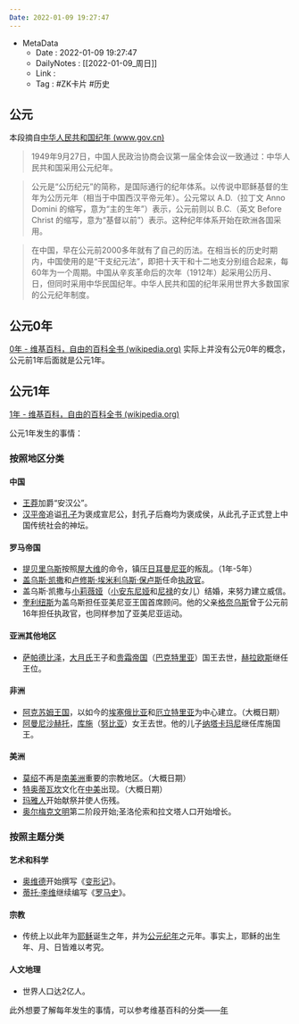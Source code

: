 ```yaml
---
Date: 2022-01-09 19:27:47
---
```

- MetaData
	- Date : 2022-01-09 19:27:47
	- DailyNotes : [[2022-01-09_周日]]
	- Link : 
	- Tag : #ZK卡片 #历史 

## 公元
本段摘自[中华人民共和国纪年 (www.gov.cn)](http://www.gov.cn/test/2005-06/16/content_18256.htm)

 > 1949年9月27日，中国人民政治协商会议第一届全体会议一致通过：中华人民共和国采用公元纪年。

> 公元是“公历纪元”的简称，是国际通行的纪年体系。以传说中耶稣基督的生年为公历元年（相当于中国西汉平帝元年）。公元常以 A.D.（拉丁文 Anno Domini 的缩写，意为“主的生年”）表示，公元前则以 B.C.（英文 Before Christ 的缩写，意为“基督以前”）表示。这种纪年体系开始在欧洲各国采用。

> 在中国，早在公元前2000多年就有了自己的历法。在相当长的历史时期内，中国使用的是“干支纪元法”，即把十天干和十二地支分别组合起来，每60年为一个周期。中国从辛亥革命后的次年（1912年）起采用公历月、日，但同时采用中华民国纪年。中华人民共和国的纪年采用世界大多数国家的公元纪年制度。



## 公元0年
[0年 - 维基百科，自由的百科全书 (wikipedia.org)](https://zh.wikipedia.org/zh/0%E5%B9%B4)
实际上并没有公元0年的概念，公元前1年后面就是公元1年。

## 公元1年
[1年 - 维基百科，自由的百科全书 (wikipedia.org)](https://zh.wikipedia.org/wiki/1%E5%B9%B4)


公元1年发生的事情：

### 按照地区分类
#### 中国

-   [王莽](https://zh.wikipedia.org/wiki/%E7%8E%8B%E8%8E%BD "王莽")加爵“安汉公”。
-   [汉平帝](https://zh.wikipedia.org/wiki/%E6%B1%89%E5%B9%B3%E5%B8%9D "汉平帝")追谥[孔子](https://zh.wikipedia.org/wiki/%E5%AD%94%E5%AD%90 "孔子")为褒成宣尼公，封孔子后裔均为褒成侯，从此孔子正式登上中国传统社会的神坛。

#### 罗马帝国
-   [提贝里乌斯](https://zh.wikipedia.org/wiki/%E6%8F%90%E8%B4%9D%E9%87%8C%E4%B9%8C%E6%96%AF "提贝里乌斯")按照[屋大维](https://zh.wikipedia.org/wiki/%E5%B1%8B%E5%A4%A7%E7%BB%B4 "屋大维")的命令，镇压[日耳曼尼亚](https://zh.wikipedia.org/wiki/%E6%97%A5%E8%80%B3%E6%9B%BC%E5%B0%BC%E4%BA%9A "日耳曼尼亚")的叛乱。（1年-5年）
-   [盖乌斯·凯撒](https://zh.wikipedia.org/wiki/%E8%93%8B%E7%83%8F%E6%96%AF%C2%B7%E5%87%B1%E6%92%92 "盖乌斯·凯撒")和[卢修斯·埃米利乌斯·保卢斯](https://zh.wikipedia.org/w/index.php?title=%E5%8D%A2%E4%BF%AE%E6%96%AF%C2%B7%E5%9F%83%E7%B1%B3%E5%88%A9%E4%B9%8C%E6%96%AF%C2%B7%E4%BF%9D%E5%8D%A2%E6%96%AF&action=edit&redlink=1)任命[执政官](https://zh.wikipedia.org/wiki/%E7%BD%97%E9%A9%AC%E6%89%A7%E6%94%BF%E5%AE%98 "罗马执政官")。
-   盖乌斯·凯撒与[小莉薇娅](https://zh.wikipedia.org/w/index.php?title=%E5%B0%8F%E8%8E%89%E8%96%87%E5%A8%85&action=edit&redlink=1)（[小安东尼娅](https://zh.wikipedia.org/wiki/%E5%B0%8F%E5%AE%89%E4%B8%9C%E5%B0%BC%E5%A8%85 "小安东尼娅")和[尼禄](https://zh.wikipedia.org/wiki/%E5%B0%BC%E7%A6%84%C2%B7%E5%85%8B%E5%8A%B3%E7%8B%84%C2%B7%E5%BE%B7%E9%B2%81%E8%8B%8F%E6%96%AF "尼禄·克劳狄·德鲁苏斯")的女儿）结婚，来努力建立威信。
-   [奎利纽斯](https://zh.wikipedia.org/w/index.php?title=%E5%A5%8E%E5%88%A9%E7%BA%BD%E6%96%AF&action=edit&redlink=1)为盖乌斯担任亚美尼亚王国首席顾问。他的父亲[格奈乌斯](https://zh.wikipedia.org/w/index.php?title=%E6%A0%BC%E5%A5%88%E4%B9%8C%E6%96%AF%C2%B7%E5%A4%9A%E7%B1%B3%E8%BF%AA%E4%B9%8C%E6%96%AF%C2%B7%E6%B5%B7%E8%AF%BA%E5%B7%B4%E5%B8%83%E6%96%AF&action=edit&redlink=1)曾于公元前16年担任执政官，也同样参加了亚美尼亚运动。

#### 亚洲其他地区

-   [萨帕德比泽](https://zh.wikipedia.org/w/index.php?title=%E8%90%A8%E5%B8%95%E5%BE%B7%E6%AF%94%E6%B3%BD&action=edit&redlink=1)，[大月氏](https://zh.wikipedia.org/wiki/%E5%A4%A7%E6%9C%88%E6%B0%8F "大月氏")王子和[贵霜帝国](https://zh.wikipedia.org/wiki/%E8%B4%B5%E9%9C%9C%E5%B8%9D%E5%9B%BD "贵霜帝国")（[巴克特里亚](https://zh.wikipedia.org/wiki/%E5%B7%B4%E5%85%8B%E7%89%B9%E9%87%8C%E4%BA%9A "巴克特里亚")）国王去世，[赫拉欧斯](https://zh.wikipedia.org/wiki/%E8%B5%AB%E6%8B%89%E6%AC%A7%E6%96%AF "赫拉欧斯")继任王位。

#### 非洲

-   [阿克苏姆王国](https://zh.wikipedia.org/wiki/%E9%98%BF%E5%85%8B%E8%8B%8F%E5%A7%86%E5%B8%9D%E5%9B%BD "阿克苏姆帝国")，以如今的[埃塞俄比亚](https://zh.wikipedia.org/wiki/%E5%9F%83%E5%A1%9E%E4%BF%84%E6%AF%94%E4%BA%9A "埃塞俄比亚")和[厄立特里亚](https://zh.wikipedia.org/wiki/%E5%8E%84%E7%AB%8B%E7%89%B9%E9%87%8C%E4%BA%9A "厄立特里亚")为中心建立。（大概日期）
-   [阿曼尼沙赫托](https://zh.wikipedia.org/w/index.php?title=%E9%98%BF%E6%9B%BC%E5%B0%BC%E6%B2%99%E8%B5%AB%E6%89%98&action=edit&redlink=1)，[库施](https://zh.wikipedia.org/wiki/%E5%BA%93%E6%96%BD "库施")（[努比亚](https://zh.wikipedia.org/wiki/%E5%8A%AA%E6%AF%94%E4%BA%9A "努比亚")）女王去世。他的儿子[纳塔卡玛尼](https://zh.wikipedia.org/w/index.php?title=%E7%BA%B3%E5%A1%94%E5%8D%A1%E7%8E%9B%E5%B0%BC&action=edit&redlink=1)继任库施国王。

#### 美洲

-   [莫绍](https://zh.wikipedia.org/w/index.php?title=%E8%8E%AB%E7%BB%8D&action=edit&redlink=1)不再是[南美洲](https://zh.wikipedia.org/wiki/%E5%8D%97%E7%BE%8E%E6%B4%B2 "南美洲")重要的宗教地区。（大概日期）
-   [特奥蒂瓦坎](https://zh.wikipedia.org/wiki/%E7%89%B9%E5%A5%A5%E8%92%82%E7%93%A6%E5%9D%8E "特奥蒂瓦坎")文化在[中美](https://zh.wikipedia.org/wiki/%E4%B8%AD%E9%83%A8%E7%BE%8E%E6%B4%B2 "中部美洲")出现。（大概日期）
-   [玛雅人](https://zh.wikipedia.org/wiki/%E7%8E%9B%E9%9B%85%E4%BA%BA "玛雅人")开始献祭并使人伤残。
-   [奥尔梅克文明](https://zh.wikipedia.org/wiki/%E5%A5%A5%E5%B0%94%E6%A2%85%E5%85%8B%E6%96%87%E6%98%8E "奥尔梅克文明")第二阶段开始;圣洛伦索和拉文塔人口开始增长。

### 按照主题分类

#### 艺术和科学

-   [奥维德](https://zh.wikipedia.org/wiki/%E5%A5%A7%E7%B6%AD%E5%BE%B7 "奥维德")开始撰写《[变形记](https://zh.wikipedia.org/wiki/%E5%8F%98%E5%BD%A2%E8%AE%B0_(%E5%A5%A5%E7%BB%B4%E5%BE%B7) "变形记 (奥维德)")》。
-   [蒂托·李维](https://zh.wikipedia.org/wiki/%E8%92%82%E6%89%98%C2%B7%E6%9D%8E%E7%BB%B4 "蒂托·李维")继续编写《[罗马史](https://zh.wikipedia.org/wiki/%E7%BD%97%E9%A9%AC%E5%8F%B2_(%E6%9D%8E%E7%BB%B4) "罗马史 (李维)")》。

#### 宗教

-   传统上以此年为[耶稣](https://zh.wikipedia.org/wiki/%E8%80%B6%E7%A8%A3 "耶稣")诞生之年，并为[公元纪年](https://zh.wikipedia.org/wiki/%E5%85%AC%E5%85%83%E7%BA%AA%E5%B9%B4 "公元纪年")之元年。事实上，耶稣的出生年、月、日皆难以考究。

#### 人文地理

-   世界人口达2亿人。

此外想要了解每年发生的事情，可以参考维基百科的分类——[年](https://zh.wikipedia.org/wiki/Category:%E5%B9%B4)